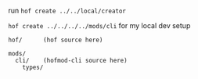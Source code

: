 run `hof create ../../local/creator`

`hof create ../../../../mods/cli` for my local dev setup

```
hof/      (hof source here)

mods/
  cli/    (hofmod-cli source here)
	types/
```
